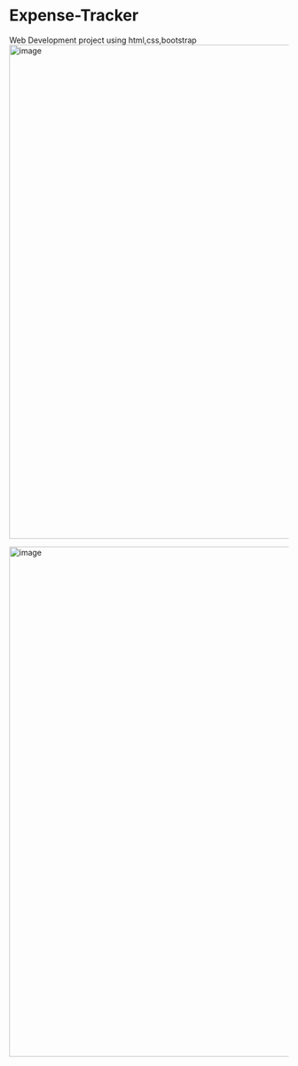 # Expense-Tracker
Web Development project using html,css,bootstrap
<img width="1800" height="889" alt="image" src="https://github.com/user-attachments/assets/725406b3-e869-405a-a603-2a40772a2bbf" />

<img width="1800" height="918" alt="image" src="https://github.com/user-attachments/assets/47de1874-0849-4b07-a62d-e99548033f35" />


